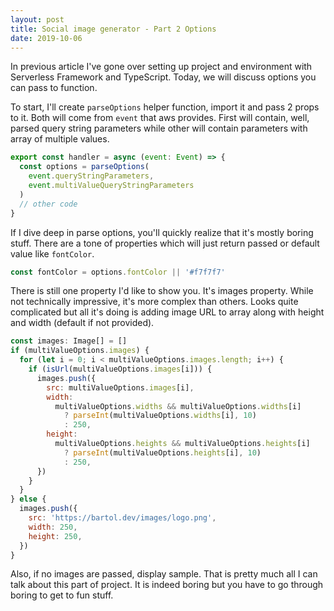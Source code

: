 ```yaml
---
layout: post
title: Social image generator - Part 2 Options
date: 2019-10-06
---
```


In previous article I've gone over setting up project and environment with Serverless Framework and TypeScript. Today, we will discuss options you can pass to function.

To start, I'll create `parseOptions` helper function, import it and pass 2 props to it. Both will come from `event` that aws provides. First will contain, well, parsed query string parameters while other will contain parameters with array of multiple values.

```js
export const handler = async (event: Event) => {
  const options = parseOptions(
    event.queryStringParameters,
    event.multiValueQueryStringParameters
  )
  // other code
}
```

If I dive deep in parse options, you'll quickly realize that it's mostly boring stuff. There are a tone of properties which will just return passed or default value like `fontColor`.

```js
const fontColor = options.fontColor || '#f7f7f7'
```

There is still one property I'd like to show you. It's images property. While not technically impressive, it's more complex than others. Looks quite complicated but all it's doing is adding image URL to array along with height and width (default if not provided).

```js
const images: Image[] = []
if (multiValueOptions.images) {
  for (let i = 0; i < multiValueOptions.images.length; i++) {
    if (isUrl(multiValueOptions.images[i])) {
      images.push({
        src: multiValueOptions.images[i],
        width:
          multiValueOptions.widths && multiValueOptions.widths[i]
            ? parseInt(multiValueOptions.widths[i], 10)
            : 250,
        height:
          multiValueOptions.heights && multiValueOptions.heights[i]
            ? parseInt(multiValueOptions.heights[i], 10)
            : 250,
      })
    }
  }
} else {
  images.push({
    src: 'https://bartol.dev/images/logo.png',
    width: 250,
    height: 250,
  })
}
```

Also, if no images are passed, display sample. That is pretty much all I can talk about this part of project. It is indeed boring but you have to go through boring to get to fun stuff.
